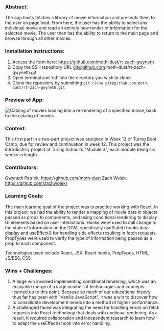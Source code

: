 ### Abstract:
[//]: <> (Briefly describe what you built and its features. What problem is the app solving? How does this application solve that problem?)
The app hosts fetches a library of movie information and presents them to the user on page load. From here, the user has the ability to select any individual movie and read an entirely new render of information for the selected movie. The user then has the ability to return to the main page and browse through all other movies. 

### Installation Instructions:
[//]: <> (What steps does a person have to take to get your app cloned down and running?)
1) Access the form here: https://github.com/moth-dust/rt-zach-gwyneth
2) Copy the SSH repository URL git@github.com:moth-dust/rt-zach-gwyneth.git
3) Open terminal and 'cd' into the directory you wish to clone 
4) Clone the repository by submitting `git clone git@github.com:moth-dust/rt-zach-gwyneth.git`

### Preview of App:
[//]: <> (Provide ONE gif or screenshot of your application - choose the "coolest" piece of functionality to show off.)
![Catalog of movies loading into a re-rendering of a specified movie, back to the catalog of movies ](https://s2.ezgif.com/tmp/ezgif-2-0329b6002d.gif)

### Context:
[//]: <> (Give some context for the project here. How long did you have to work on it? How far into the Turing program are you?)
This first part in a two-part project was assigned in Week 13 of Turing Boot Camp, due for review and continuation in week 12. This project was the introductory project of Turing School's "Module 3", each module being six weeks in length.

### Contributors:
[//]: <> (Who worked on this application? Link to their GitHubs.)
Gwyneth Patrick: https://github.com/moth-dust
Zach Wolek: https://github.com/zachwolek/

### Learning Goals:
[//]: <> (What were the learning goals of this project? What tech did you work with?)
The main learning goal of the project was to practice working with React. In this project, we had the ability to render a mapping of movie data in objects passed as props to components, and using conditional rendering to display UI elements based on user interactions. Hooks were used to call change to the state of information on the DOM, specifically useState() hooks data display and useEffect() for handling side effects resulting in fetch requests. PropTypes were used to verify the type of information being passed as a prop to each component. 

Technologies used include React, JSX, React hooks, PropTypes, HTML, JS/ES6, CSS

### Wins + Challenges:
[//]: <> (What are 2-3 wins you have from this project? What were some challenges you faced - and how did you get over them?)
1) A large win involved implementing conditional rendering, which was an enjoyable merge of a large number of technologies and concepts learned up to this point. Because so much of our educational history thus far has been with "Vanilla JavaScript", it was a win to discover how to consolidate development needs into a method of higher performance. 
2) A challenged faced was integrating the need for handling errors on fetch requests into React technology that deals with continual rendering. As a result, it required collaboration and independent research to learn how to adapt the useEffect() hook into error handling. 